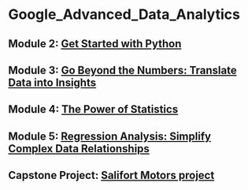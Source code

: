 # Google_Advanced_Data_Analytics

## Module 2: [Get Started with Python](https://github.com/amy941/Google_Advanced_Data_Analytics/tree/main/TikTok_Claims_with_Python)

## Module 3: [Go Beyond the Numbers: Translate Data into Insights](https://github.com/amy941/Google_Advanced_Data_Analytics/tree/main/TikTok_Claims_with_Python)

## Module 4: [The Power of Statistics](https://github.com/amy941/Google_Advanced_Data_Analytics/tree/main/TikTok_User_Claims_with_Statistics)

## Module 5: [Regression Analysis: Simplify Complex Data Relationships](https://github.com/amy941/Google_Advanced_Data_Analytics/tree/main/TikTok_Claims_Predictions_with_Regression)

## Capstone Project: [Salifort Motors project]() 
